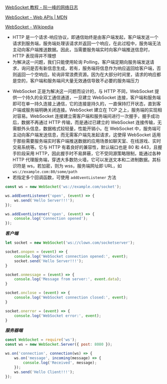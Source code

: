 [WebSocket 教程 - 阮一峰的网络日志](https://www.ruanyifeng.com/blog/2017/05/websocket.html)

[WebSocket - Web APIs | MDN](https://developer.mozilla.org/en-US/docs/Web/API/WebSocket)

[WebSocket - Wikipedia](https://en.wikipedia.org/wiki/WebSocket)

- HTTP 是一个请求-响应协议，即通信始终是由客户端发起，客户端发送一个请求到服务端，服务端处理该请求并返回一个响应，在此过程中，服务端无法主动向客户端推送数据。因此，当需要服务端实时向客户端推送信息时，HTTP 表现得并不理想
- 为解决这一问题，我们只能使用轮询 Polling，客户端定期向服务端发送请求，询问是否有新信息生成，若有，服务端将信息作为响应返回给客户端，否则返回一个空响应。轮询非常浪费资源。因为在大部分时间里，请求的响应都是空的，客户端和服务端间大量无效通信导致不必要的服务端压力
* WebSocket 正是为解决这一问题而设计的，与 HTTP 不同，WebSocket 提供一个持久的全双工通信通道，一旦建立 WebSocket 连接，客户端和服务端即可在单一持久连接上通信，它的连接是持久的，一直保持打开状态，直到客户端或服务端明确关闭连接。WebSocket 建立在 TCP 之上，服务端的实现相对容易。WebSocket 连接建立需客户端和服务端间进行一次握手，握手成功后，数据不再通过 HTTP 传输，而是通过已建立的 WebSocket 连接传输，无需额外头信息，数据格式较轻量，性能开销小。在 WebSocket 中，服务端可主动向客户端发送信息，而无需客户端先发起请求，这使得 WebSocket 适用于那些需要服务端实时客户端推送数据的应用场景如聊天室、在线游戏、实时交易系统等。它与 HTTP 有着良好的兼容性，默认端口也是 80 和 443，且握手阶段采用 HTTP，因此握手时不易屏蔽，它不受同源策略限制，能通过各种 HTTP 代理服务端，穿透大多数防火墙，它可以发送文本和二进制数据。其标识符是 ws，若加密，则为 wss，服务端网址即 URL，如 `ws://example.com:80/some/path`
* 若指定多个回调函数，可使用 `addEventListener` 方法

```JavaScript
const ws = new WebSocket('ws://example.com/socket');

ws.addEventListener('open', (event) => {
	ws.send('Hello Server!!!');
});

ws.addEventListener('open', (event) => {
	console.log('Connection opened');
});
```

_**客户端**_

```JavaScript
let socket = new WebSocket('ws://clown.com/socketserver');

socket.onopen = (event) => {
	console.log('WebSocket connection opened:', event);
	socket.send('Hello Server!!!');
}

socket.onmessage = (event) => {
	console.log('Message from server:', event.data);
}

socket.onclose = (event) => {
	console.log('WebSocket connection closed:', event);
}

socket.onerror = (event) => {
	console.log('WebSocket error:', event);
}
```

_**服务器端**_

```JavaScript
const WebSocket = require('ws');
const ws = new WebSocket.Server({ post: 8080 });

ws.on('connection', connection(ws) => {
	ws.on('message', incoming(message) => {
		console.log('Received', message);
	});
	ws.send('Hello Client!!!');
});
```
